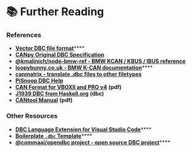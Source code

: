 # 📚 Further Reading

### References

* [**Vector DBC file format**](https://bitbucket.org/tobylorenz/vector\_dbc/src/master/)****
* ****[**CANpy Original DBC Specification**](https://github.com/stefanhoelzl/CANpy/blob/master/docs/DBC\_Specification.md)****
* ****[**@kmalinich/node-bmw-ref - BMW KCAN / KBUS / IBUS reference**](https://github.com/kmalinich/node-bmw-ref)****
* [**loopybunny.co.uk - BMW K-CAN documentation**](https://www.loopybunny.co.uk/CarPC/k\_can.html)****
* ****[**canmatrix - translate .dbc files to other filetypes**](https://github.com/ebroecker/canmatrix)****
* ****[**PiSnoop DBC Help**](http://pisnoop.s3.amazonaws.com/snoop\_help\_dbc.htm)****
* [**CAN Format for VBOXII and PRO v4**](http://www.racelogic.co.uk/\_downloads/vbox/Application\_Notes/CAN%20Format%20for%20VBOXII%20and%20PRO%20v4.pdf) **(pdf)**
* [**J1939 DBC from Haskell.org**](https://hackage.haskell.org/package/ecu-0.0.8/src/src/j1939\_utf8.dbc) **(dbc)**
* [**CANtool Manual**](http://www.ingenieurbuerobecker.de/downloads/CANtool\_Manual.pdf) **(pdf)**

### Other Resources

* [**DBC Language Extension for Visual Studio Code**](https://marketplace.visualstudio.com/items?itemName=lharri73.dbc)****
* [**Boilerplate `.dbc` Template**](resources/boilerplate.md)****
* [**@commaai/opendbc project - open source DBC project**](https://github.com/commaai/opendbc)****
